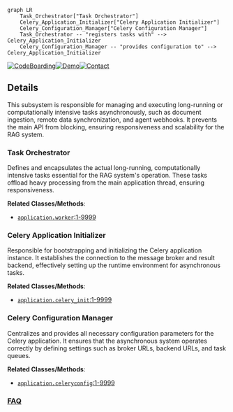 ```mermaid
graph LR
    Task_Orchestrator["Task Orchestrator"]
    Celery_Application_Initializer["Celery Application Initializer"]
    Celery_Configuration_Manager["Celery Configuration Manager"]
    Task_Orchestrator -- "registers tasks with" --> Celery_Application_Initializer
    Celery_Configuration_Manager -- "provides configuration to" --> Celery_Application_Initializer
```

[![CodeBoarding](https://img.shields.io/badge/Generated%20by-CodeBoarding-9cf?style=flat-square)](https://github.com/CodeBoarding/CodeBoarding)[![Demo](https://img.shields.io/badge/Try%20our-Demo-blue?style=flat-square)](https://www.codeboarding.org/demo)[![Contact](https://img.shields.io/badge/Contact%20us%20-%20contact@codeboarding.org-lightgrey?style=flat-square)](mailto:contact@codeboarding.org)

## Details

This subsystem is responsible for managing and executing long-running or computationally intensive tasks asynchronously, such as document ingestion, remote data synchronization, and agent webhooks. It prevents the main API from blocking, ensuring responsiveness and scalability for the RAG system.

### Task Orchestrator
Defines and encapsulates the actual long-running, computationally intensive tasks essential for the RAG system's operation. These tasks offload heavy processing from the main application thread, ensuring responsiveness.


**Related Classes/Methods**:

- <a href="https://github.com/arc53/DocsGPT/blob/main/application/worker.py#L1-L9999" target="_blank" rel="noopener noreferrer">`application.worker`:1-9999</a>


### Celery Application Initializer
Responsible for bootstrapping and initializing the Celery application instance. It establishes the connection to the message broker and result backend, effectively setting up the runtime environment for asynchronous tasks.


**Related Classes/Methods**:

- <a href="https://github.com/arc53/DocsGPT/blob/main/application/celery_init.py#L1-L9999" target="_blank" rel="noopener noreferrer">`application.celery_init`:1-9999</a>


### Celery Configuration Manager
Centralizes and provides all necessary configuration parameters for the Celery application. It ensures that the asynchronous system operates correctly by defining settings such as broker URLs, backend URLs, and task queues.


**Related Classes/Methods**:

- <a href="https://github.com/arc53/DocsGPT/blob/main/application/celeryconfig.py#L1-L9999" target="_blank" rel="noopener noreferrer">`application.celeryconfig`:1-9999</a>




### [FAQ](https://github.com/CodeBoarding/GeneratedOnBoardings/tree/main?tab=readme-ov-file#faq)